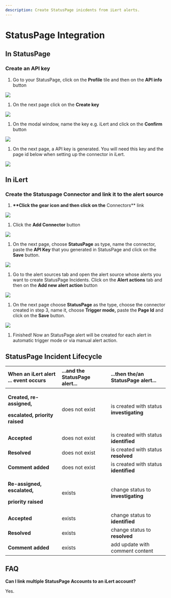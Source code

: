 ```yaml
---
description: Create StatusPage inicdents from iLert alerts.
---
```


# StatusPage Integration

## In StatusPage <a id="create-alarm-source"></a>

### Create an API key

1. Go to your StatusPage, click on the **Profile** tile and then on the **API info** button

![](../.gitbook/assets/screenshot_16_03_21__17_38.png)

1. On the next page click on the **Create key**

![](../.gitbook/assets/screenshot_16_03_21__17_40.png)

1. On the modal window, name the key e.g. iLert and click on the **Confirm** button

![](../.gitbook/assets/screenshot_16_03_21__17_42.png)

1. On the next page, a API key is generated. You will need this key and the page id below when setting up the connector in iLert.

![](../.gitbook/assets/screenshot_16_03_21__17_52.png)

## In iLert <a id="create-alarm-source"></a>

### Create the Statuspage Connector and link it to the alert source

1. **\*\*Click the gear icon and then click on the** Connectors\*\* link

![](../.gitbook/assets/screenshot_16_03_21__15_46.png)

1. Click the **Add Connector** button

![](../.gitbook/assets/screenshot_16_03_21__15_48.png)

1. On the next page, choose **StatusPage** as type, name the connector, paste the **API Key** that you generated in StatusPage and click on the **Save** button.

![](../.gitbook/assets/screenshot_16_03_21__17_49.png)

1. Go to the alert sources tab and open the alert source whose alerts you want to create StatusPage Incidents. Click on the **Alert actions** tab and then on the **Add new alert action** button

![](../.gitbook/assets/screenshot_16_03_21__16_04.png)

1. On the next page choose **StatusPage** as the type, choose the connector created in step 3, name it, choose **Trigger mode,** paste the **Page Id** and click on the **Save** button.

![](../.gitbook/assets/screenshot_16_03_21__17_51.png)

1. Finished! Now an StatusPage alert will be created for each alert in automatic trigger mode or via manual alert action.

## StatusPage Incident Lifecycle

<table>
  <thead>
    <tr>
      <th style="text-align:left">When an iLert alert ... event occurs</th>
      <th style="text-align:left">...and the StatusPage alert...</th>
      <th style="text-align:left">...then the/an StatusPage alert...</th>
    </tr>
  </thead>
  <tbody>
    <tr>
      <td style="text-align:left">
        <p><b>Created, re-assigned,</b>
        </p>
        <p><b>escalated, priority raised</b>
        </p>
      </td>
      <td style="text-align:left">does not exist</td>
      <td style="text-align:left">is created with status <b>investigating</b>
      </td>
    </tr>
    <tr>
      <td style="text-align:left"><b>Accepted</b>
      </td>
      <td style="text-align:left">does not exist</td>
      <td style="text-align:left">is created with status <b>identified</b>
      </td>
    </tr>
    <tr>
      <td style="text-align:left"><b>Resolved</b>
      </td>
      <td style="text-align:left">does not exist</td>
      <td style="text-align:left">is created with status <b>resolved</b>
      </td>
    </tr>
    <tr>
      <td style="text-align:left"><b>Comment added</b>
      </td>
      <td style="text-align:left">does not exist</td>
      <td style="text-align:left">is created with status <b>identified</b>
      </td>
    </tr>
    <tr>
      <td style="text-align:left">
        <p><b>Re-assigned, escalated,</b>
        </p>
        <p><b>priority raised</b>
        </p>
      </td>
      <td style="text-align:left">exists</td>
      <td style="text-align:left">change status to <b>investigating</b>
      </td>
    </tr>
    <tr>
      <td style="text-align:left"><b>Accepted</b>
      </td>
      <td style="text-align:left">exists</td>
      <td style="text-align:left">change status to <b>identified</b>
      </td>
    </tr>
    <tr>
      <td style="text-align:left"><b>Resolved</b>
      </td>
      <td style="text-align:left">exists</td>
      <td style="text-align:left">change status to <b>resolved</b>
      </td>
    </tr>
    <tr>
      <td style="text-align:left"><b>Comment added</b>
      </td>
      <td style="text-align:left">exists</td>
      <td style="text-align:left">add update with comment content</td>
    </tr>
  </tbody>
</table>

## FAQ <a id="faq"></a>

**Can I link multiple StatusPage Accounts to an iLert account?**

Yes.

